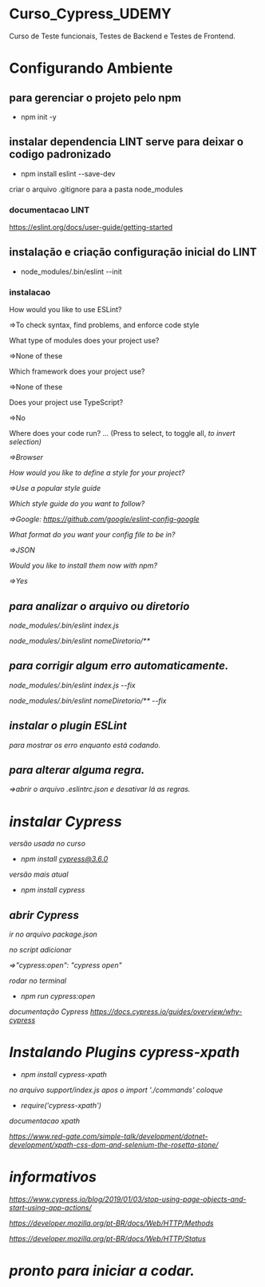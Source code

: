 # Curso_Cypress_UDEMY
Curso de Teste funcionais, Testes de Backend e Testes de Frontend.

# Configurando Ambiente
## para gerenciar o projeto pelo npm
- npm init -y

## instalar dependencia LINT serve para deixar o codigo padronizado
- npm install eslint --save-dev

criar o arquivo .gitignore para a pasta node_modules

### documentacao LINT
https://eslint.org/docs/user-guide/getting-started

## instalação e criação configuração inicial do LINT
- node_modules/.bin/eslint --init
### instalacao
How would you like to use ESLint?

=>To check syntax, find problems, and enforce code style

What type of modules does your project use?

=>None of these

Which framework does your project use?

=>None of these

Does your project use TypeScript?

=>No

Where does your code run? ...  (Press <space> to select, <a> to toggle all, <i> to invert selection)

=>Browser

How would you like to define a style for your project?

=>Use a popular style guide

Which style guide do you want to follow?

=>Google: https://github.com/google/eslint-config-google

What format do you want your config file to be in?

=>JSON

Would you like to install them now with npm?

=>Yes

## para analizar o arquivo ou diretorio

node_modules/.bin/eslint index.js

node_modules/.bin/eslint nomeDiretorio/**
## para corrigir algum erro automaticamente.

node_modules/.bin/eslint index.js --fix

node_modules/.bin/eslint nomeDiretorio/**  --fix

## instalar o plugin ESLint

para mostrar os erro enquanto está codando.

## para alterar alguma regra.

=>abrir o arquivo .eslintrc.json e desativar lá as regras.

# instalar Cypress

versão usada no curso

- npm install cypress@3.6.0

versão mais atual
- npm install cypress 

## abrir Cypress

ir no arquivo package.json

no script adicionar

=>"cypress:open": "cypress open"

rodar no terminal

- npm run cypress:open

documentação Cypress
https://docs.cypress.io/guides/overview/why-cypress

# Instalando Plugins cypress-xpath

- npm install  cypress-xpath

no arquivo support/index.js apos o import './commands' coloque

- require('cypress-xpath')

documentacao xpath

https://www.red-gate.com/simple-talk/development/dotnet-development/xpath-css-dom-and-selenium-the-rosetta-stone/

# informativos

https://www.cypress.io/blog/2019/01/03/stop-using-page-objects-and-start-using-app-actions/

https://developer.mozilla.org/pt-BR/docs/Web/HTTP/Methods

https://developer.mozilla.org/pt-BR/docs/Web/HTTP/Status
# pronto para iniciar a codar.

